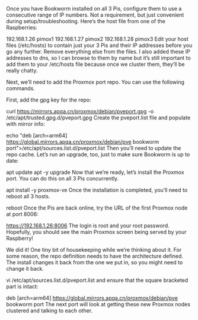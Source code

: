 Once you have Bookworm installed on all 3 Pis, configure them to use a consecutive range of IP numbers. Not a requirement, but just convenient during setup/troubleshooting. Here’s the host file from one of the Raspberries:

192.168.1.26     pimox1
192.168.1.27     pimox2
192.168.1.28     pimox3
Edit your host files (/etc/hosts) to contain just your 3 Pis and their IP addresses before you go any further. Remove everything else from the files. I also added these IP addresses to dns, so I can browse to them by name but it’s still important to add them to your /etc/hosts file because once we cluster them, they’ll be really chatty.

Next, we’ll need to add the Proxmox port repo. You can use the following commands.

First, add the gpg key for the repo:

curl https://mirrors.apqa.cn/proxmox/debian/pveport.gpg -o /etc/apt/trusted.gpg.d/pveport.gpg
Create the pveport.list file and populate with mirror info:

echo "deb [arch=arm64] https://global.mirrors.apqa.cn/proxmox/debian/pve bookworm port">/etc/apt/sources.list.d/pveport.list
Then you’ll need to update the repo cache. Let’s run an upgrade, too, just to make sure Bookworm is up to date:

apt update
apt -y upgrade
Now that we’re ready, let’s install the Proxmox port. You can do this on all 3 Pis concurrently.

apt install -y proxmox-ve 
Once the installation is completed, you’ll need to reboot all 3 hosts.

reboot
Once the Pis are back online, try the URL of the first Proxmox node at port 8006:

https://192.168.1.26:8006
The login is root and your root password. Hopefully, you should see the main Proxmox screen being served by your Raspberry!


We did it! One tiny bit of housekeeping while we’re thinking about it. For some reason, the repo definition needs to have the architecture defined. The install changes it back from the one we put in, so you might need to change it back.

vi /etc/apt/sources.list.d/pveport.list
and ensure that the square bracketed part is intact:

deb [arch=arm64] https://global.mirrors.apqa.cn/proxmox/debian/pve bookworm port
The next port will look at getting these new Proxmox nodes clustered and talking to each other.
